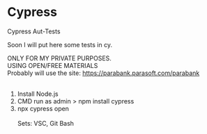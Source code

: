 # Cypress
Cypress Aut-Tests


Soon I will put here some tests in cy.

ONLY FOR MY PRIVATE PURPOSES.<br>
USING OPEN/FREE MATERIALS <br>
Probably will use the site: https://parabank.parasoft.com/parabank
<br><br>
1. Install  Node.js
2. CMD run as admin > npm install cypress
3. npx cypress open
<br><br>
Sets: VSC, Git Bash
